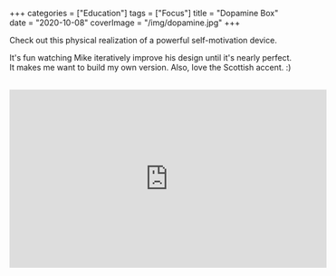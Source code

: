 +++
categories = ["Education"]
tags = ["Focus"]
title = "Dopamine Box"
date = "2020-10-08"
coverImage = "/img/dopamine.jpg"
+++

Check out this physical realization of a powerful self-motivation device.

<!--more-->

It's fun watching Mike iteratively improve his design until it's nearly perfect. It makes me want to build my own version. Also, love the Scottish accent. :)

<br>

<iframe width="560" height="315" src="https://www.youtube.com/embed/JJeQIXBdVuk" frameborder="0" allow="accelerometer; autoplay; clipboard-write; encrypted-media; gyroscope; picture-in-picture" allowfullscreen></iframe>

